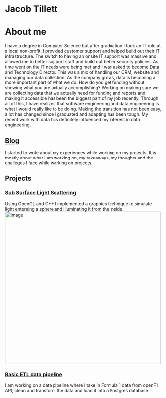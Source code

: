 # Jacob Tillett

# About me
I have a degree in Computer Science but after graduation I took an IT role at a local non-profit. I provided customer support and helped build out their IT infrastructure. The switch to having an onsite IT support was massive and allowed me to better support staff and build out better security policies. As time went on the IT needs were being met and I was asked to become Data and Technology Director. This was a mix of handling our CRM, website and managing our data collection. As the company grows, data is becoming a more important part of what we do. How do you get funding without showing what you are actually accomplishing? Working on making sure we are collecting data that we actually need for funding and reports and making it accessible has been the biggest part of my job recently. Through all of this, I have realized that software engineering and data engineering is what I would really like to be doing. Making the transition has not been easy, a lot has changed since I graduated and adapting has been tough. My recent work with data has definitely influenced my interest in data engineering.

## [Blog](https://jacobtillett.substack.com/?r=1g6l4q&utm_campaign=pub-share-checklist)
I started to write about my experiences while working on my projects. It is mostly about what I am working on, my takeaways, my thoughts and the challeges I face while working on projects.

## Projects
### [Sub Surface Light Scattering](https://github.com/POSTED26/SSSproject)
Using OpenGL and C++ I implemented a graphics technique to simulate light entereing a sphere and illuminating it from the inside.
<img width="501" height="491" alt="image" src="https://github.com/user-attachments/assets/16b86f89-291c-449b-a9e9-a86a939d0dc0" />
### [Basic ETL data pipeline](https://github.com/POSTED26/F1-Data)
I am working on a data pipeline where I take in Formula 1 data from openF1 API, clean and transform the data and load it into a Postgres database.


